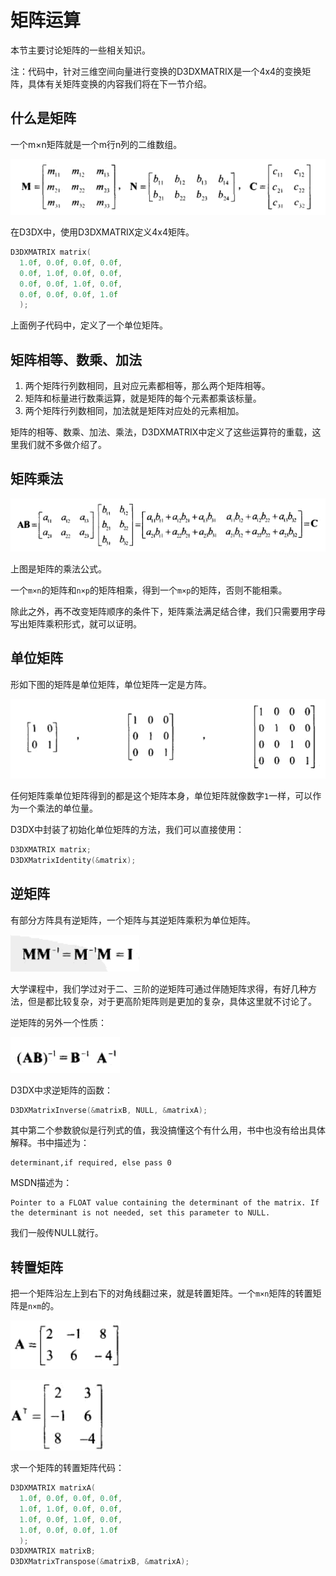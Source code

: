 # 矩阵运算

本节主要讨论矩阵的一些相关知识。

注：代码中，针对三维空间向量进行变换的D3DXMATRIX是一个4x4的变换矩阵，具体有关矩阵变换的内容我们将在下一节介绍。

## 什么是矩阵

一个m×n矩阵就是一个m行n列的二维数组。

![](res/1.png)

在D3DX中，使用D3DXMATRIX定义4x4矩阵。

```cpp
D3DXMATRIX matrix(
  1.0f, 0.0f, 0.0f, 0.0f,
  0.0f, 1.0f, 0.0f, 0.0f,
  0.0f, 0.0f, 1.0f, 0.0f,
  0.0f, 0.0f, 0.0f, 1.0f
  );
```

上面例子代码中，定义了一个单位矩阵。

## 矩阵相等、数乘、加法

1. 两个矩阵行列数相同，且对应元素都相等，那么两个矩阵相等。
2. 矩阵和标量进行数乘运算，就是矩阵的每个元素都乘该标量。
3. 两个矩阵行列数相同，加法就是矩阵对应处的元素相加。

矩阵的相等、数乘、加法、乘法，D3DXMATRIX中定义了这些运算符的重载，这里我们就不多做介绍了。

## 矩阵乘法

![](res/2.png)

上图是矩阵的乘法公式。

一个`m×n`的矩阵和`n×p`的矩阵相乘，得到一个`m×p`的矩阵，否则不能相乘。

除此之外，再不改变矩阵顺序的条件下，矩阵乘法满足结合律，我们只需要用字母写出矩阵乘积形式，就可以证明。

## 单位矩阵

形如下图的矩阵是单位矩阵，单位矩阵一定是方阵。

![](res/3.png)

任何矩阵乘单位矩阵得到的都是这个矩阵本身，单位矩阵就像数字`1`一样，可以作为一个乘法的单位量。

D3DX中封装了初始化单位矩阵的方法，我们可以直接使用：
```cpp
D3DXMATRIX matrix;
D3DXMatrixIdentity(&matrix);
```

## 逆矩阵

有部分方阵具有逆矩阵，一个矩阵与其逆矩阵乘积为单位矩阵。

![](res/4.png)

大学课程中，我们学过对于二、三阶的逆矩阵可通过伴随矩阵求得，有好几种方法，但是都比较复杂，对于更高阶矩阵则是更加的复杂，具体这里就不讨论了。

逆矩阵的另外一个性质：

![](res/5.png)

D3DX中求逆矩阵的函数：

```cpp
D3DXMatrixInverse(&matrixB, NULL, &matrixA);
```

其中第二个参数貌似是行列式的值，我没搞懂这个有什么用，书中也没有给出具体解释。书中描述为：
```
determinant,if required, else pass 0
```

MSDN描述为：
```
Pointer to a FLOAT value containing the determinant of the matrix. If the determinant is not needed, set this parameter to NULL.
```

我们一般传NULL就行。

## 转置矩阵

把一个矩阵沿左上到右下的对角线翻过来，就是转置矩阵。一个`m×n`矩阵的转置矩阵是`n×m`的。

![](res/6.png)

![](res/7.png)

求一个矩阵的转置矩阵代码：

```cpp
D3DXMATRIX matrixA(
  1.0f, 0.0f, 0.0f, 0.0f,
  1.0f, 1.0f, 0.0f, 0.0f,
  1.0f, 0.0f, 1.0f, 0.0f,
  1.0f, 0.0f, 0.0f, 1.0f
  );
D3DXMATRIX matrixB;
D3DXMatrixTranspose(&matrixB, &matrixA);
```
